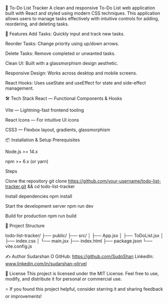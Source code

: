 📝 To-Do List Tracker
A clean and responsive To-Do List web application built with React and styled using modern CSS techniques. This application allows users to manage tasks effectively with intuitive controls for adding, reordering, and deleting tasks.

🚀 Features
Add Tasks: Quickly input and track new tasks.

Reorder Tasks: Change priority using up/down arrows.

Delete Tasks: Remove completed or unwanted tasks.

Clean UI: Built with a glassmorphism design aesthetic.

Responsive Design: Works across desktop and mobile screens.

React Hooks: Uses useState and useEffect for state and side-effect management.


🛠️ Tech Stack
React — Functional Components & Hooks

Vite — Lightning-fast frontend tooling

React Icons — For intuitive UI icons

CSS3 — Flexbox layout, gradients, glassmorphism

📦 Installation & Setup
Prerequisites

Node.js >= 14.x

npm >= 6.x (or yarn)

Steps

Clone the repository
git clone https://github.com/your-username/todo-list-tracker.git && cd todo-list-tracker

Install dependencies
npm install

Start the development server
npm run dev

Build for production
npm run build

🧱 Project Structure

todo-list-tracker/
├── public/
├── src/
│   ├── App.jsx
│   ├── ToDoList.jsx
│   ├── index.css
│   └── main.jsx
├── index.html
├── package.json
└── vite.config.js

✍️ Author
Sudarshan O
GitHub: https://github.com/SudoShan
LinkedIn: www.linkedin.com/in/sudarshan-olirvel

📄 License
This project is licensed under the MIT License.
Feel free to use, modify, and distribute it for personal or commercial use.

⭐ If you found this project helpful, consider starring it and sharing feedback or improvements!
